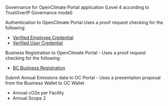 Governance for OpenClimate Portal application (Level 4 according to TrustOverIP Governance model)

Authentication to OpenClimate Portal Uses a proof request checking for the following:
* [Verified Employee Credential](credential-verified-employee.md)
* [Verified User Credential](credential-verified-user.md)

Business Registration to OpenClimate Portal - Uses a proof request checking for the following:
* [BC Business Registration](credential-business-registration.md)

Submit Annual Emissions data to OC Portal - Uses a presentaiton proposal from the Business Wallet to OC Wallet
* Annual cO2e per Facility
* Annual Scope 2
